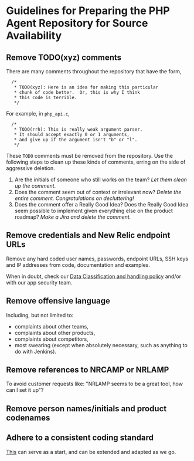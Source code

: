 # Guidelines for Preparing the PHP Agent Repository for Source Availability

## Remove TODO(xyz) comments

There are many comments throughout the repository that have the form,

```
  /* 
   * TODO(xyz): Here is an idea for making this particular
   * chunk of code better.  Or, this is why I think
   * this code is terrible.
   */
```

For example, in `php_api.c`,

```
  /*
   * TODO(rrh): This is really weak argument parser.
   * It should accept exactly 0 or 1 arguments,
   * and give up if the argument isn't "b" or "l".
   */
```

These `TODO` comments must be removed from the repository.  Use the 
following steps to clean up these kinds of comments, erring on the
side of aggressive deletion.

1. Are the initials of someone who still works on the team? _Let them
clean up the comment_.
2. Does the comment seem out of context or irrelevant now? _Delete the
entire comment.  Congratulations on decluttering!_
3. Does the comment offer a Really Good Idea? Does the Really Good Idea
seem possible to implement given everything else on the product
roadmap?  _Make a Jira and delete the comment._

## Remove credentials and New Relic endpoint URLs

Remove any hard coded user names, passwords, endpoint URLs, SSH keys and IP
addresses from code, documentation and examples.

When in doubt, check our [Data Classification and handling policy](https://newrelic.atlassian.net/wiki/spaces/INFOSEC/pages/13271361/New+Relic+Data+Classification+and+Handling) 
and/or with our app security team.

## Remove offensive language

Including, but not limited to:
- complaints about other teams,
- complaints about other products,
- complaints about competitors,
- most swearing (except when absolutely necessary, such as anything to do with
Jenkins).

## Remove references to NRCAMP or NRLAMP

To avoid customer requests like: "NRLAMP seems to be a great tool, how can I
set it up"?

## Remove person names/initials and product codenames

## Adhere to a consistent coding standard

[This](https://newrelic.jiveon.com/docs/DOC-65673) can serve as a start, and
can be extended and adapted as we go.
